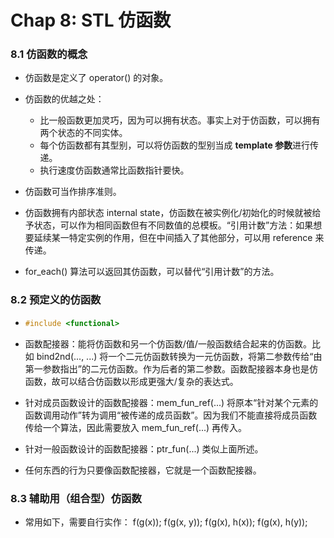 # Chap 8: STL 仿函数

### 8.1 仿函数的概念

- 仿函数是定义了 operator() 的对象。
- 仿函数的优越之处：
  - 比一般函数更加灵巧，因为可以拥有状态。事实上对于仿函数，可以拥有两个状态的不同实体。
  - 每个仿函数都有其型别，可以将仿函数的型别当成 **template 参数**进行传递。
  - 执行速度仿函数通常比函数指针要快。

- 仿函数可当作排序准则。
- 仿函数拥有内部状态 internal state，仿函数在被实例化/初始化的时候就被给予状态，可以作为相同函数但有不同数值的总模板。“引用计数”方法：如果想要延续某一特定实例的作用，但在中间插入了其他部分，可以用 reference 来传递。
- for_each() 算法可以返回其仿函数，可以替代“引用计数”的方法。

### 8.2 预定义的仿函数

- ```cpp
  #include <functional>
  ```

- 函数配接器：能将仿函数和另一个仿函数/值/一般函数结合起来的仿函数。比如 bind2nd(..., ...) 将一个二元仿函数转换为一元仿函数，将第二参数传给“由第一参数指出”的二元仿函数。作为后者的第二参数。函数配接器本身也是仿函数，故可以结合仿函数以形成更强大/复杂的表达式。

- 针对成员函数设计的函数配接器：mem_fun_ref(...) 将原本“针对某个元素的函数调用动作”转为调用“被传递的成员函数”。因为我们不能直接将成员函数传给一个算法，因此需要放入 mem_fun_ref(...) 再传入。

- 针对一般函数设计的函数配接器：ptr_fun(...) 类似上面所述。

- 任何东西的行为只要像函数配接器，它就是一个函数配接器。

### 8.3 辅助用（组合型）仿函数

- 常用如下，需要自行实作：
  f(g(x));	f(g(x, y));	f(g(x), h(x));	f(g(x), h(y));

